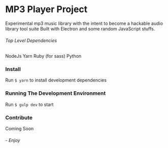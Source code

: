 # MP3 Player Project

Experimental mp3 music library with the intent to become a hackable audio library tool suite Built with Electron and some random JavaScript stuffs.

###### Top Level Dependencies

NodeJs
Yarn
Ruby (for sass)
Python

### Install

Run `$ yarn` to install development dependencies

### Running The Development Environment

Run `$ gulp dev` to start

### Contribute

Coming Soon

###### - Enjoy
